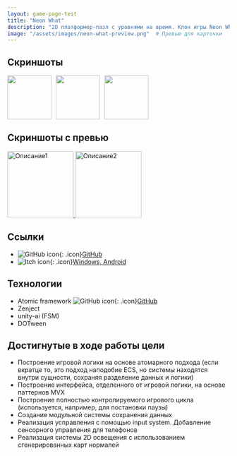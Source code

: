 ```yaml
---
layout: game-page-test
title: "Neon What"
description: "2D платформер-пазл с уровнями на время. Клон игры Neon White"
image: "/assets/images/neon-what-preview.png"  # Превью для карточки
---
```


## Скриншоты
<div style="display: flex; gap: 10px;">
    <a href="{{ '/assets/images/neon-what-preview.png' | relative_url }}" target="_blank">
        <img src="{{ '/assets/images/neon-what-preview.png' | relative_url }}" width="100" />
    </a>
    <a href="{{ '/assets/images/neon-what-preview.png' | relative_url }}" target="_blank">
        <img src="{{ '/assets/images/neon-what-preview.png' | relative_url }}" width="100" />
    </a>
    <a href="{{ '/assets/images/neon-what-preview.png' | relative_url }}" target="_blank">
        <img src="{{ '/assets/images/neon-what-preview.png' | relative_url }}" width="100" />
    </a>
</div>

## Скриншоты с превью
<div class="gallery">
    <a href="{{ '/assets/images/neon-what-preview.png' | relative_url }}" data-lightbox="gallery" data-title="Описание1">
        <img src="{{ '/assets/images/neon-what-preview.png' | relative_url }}" width="150" alt="Описание1">
    </a>
    <a href="{{ '/assets/images/neon-what-preview.png' | relative_url }}" data-lightbox="gallery" data-title="Описание2">
        <img src="{{ '/assets/images/neon-what-preview.png' | relative_url }}" width="150" alt="Описание2">
    </a>
</div>
<script src="https://cdnjs.cloudflare.com/ajax/libs/lightbox2/2.11.3/js/lightbox-plus-jquery.min.js"></script>
<script>
    // Инициализация с настройками
    lightbox.option({
        'resizeDuration': 200,
        'wrapAround': true,
        'fadeDuration': 200,
        'disableScrolling': true
    })
</script>

## Ссылки  
- ![GitHub icon](https://github.githubassets.com/favicons/favicon.svg){: .icon}[GitHub](https://github.com/furyohfury/Otus_Homework/tree/Project)
- ![Itch icon](https://static.itch.io/images/itchio-textless-black.svg){: .icon}[Windows, Android](https://furyohfury.itch.io/neon-what)

## Технологии  
- Atomic framework ![GitHub icon](https://github.githubassets.com/favicons/favicon.svg){: .icon}[GitHub](https://github.com/StarKRE22/Atomic)
- Zenject
- unity-ai (FSM)
- DOTween

## Достигнутые в ходе работы цели
- Построение игровой логики на основе атомарного подхода (если вкратце то, это подход наподобие ECS, но системы находятся внутри сущности, сохраняя разделение данных и логики)
- Построение интерфейса, отделенного от игровой логики, на основе паттернов MVX
- Построение полностью контролируемого игрового цикла (используется, например, для постановки паузы)
- Создание модульной системы сохранения данных
- Реализация усправления с помощью input system. Добавление сенсорного управления для телефонов
- Реализация системы 2D освещения с использованием сгенерированных карт нормалей